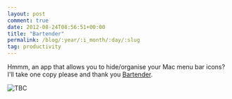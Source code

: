 ```yaml
---
layout: post
comment: true
date: 2012-08-24T08:56:51+00:00
title: "Bartender"
permalink: /blog/:year/:i_month/:day/:slug
tag: productivity
---
```

<p>Hmmm, an app that allows you to hide/organise your Mac menu bar icons? I'll take one copy please and thank you&nbsp;<a href="http://www.macbartender.com/" target="_blank">Bartender</a>.</p>
  
<img src="/img/Screen+Shot+2012-08-24+at+10.01.14.png" class="img-fluid" alt="TBC" loading="lazy">
